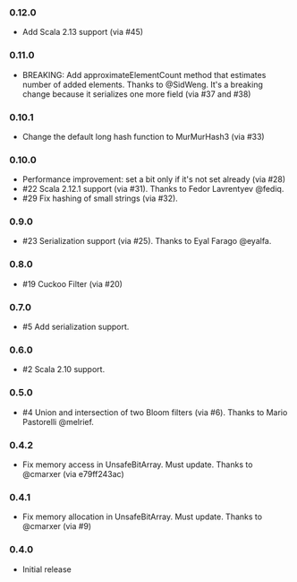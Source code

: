 ### 0.12.0
- Add Scala 2.13 support (via \#45)

### 0.11.0
- BREAKING: Add approximateElementCount method that estimates number of added elements. Thanks to @SidWeng. It's a breaking change because it serializes one more field (via \#37 and \#38)

### 0.10.1
- Change the default long hash function to MurMurHash3 (via \#33)

### 0.10.0

- Performance improvement: set a bit only if it's not set already (via \#28)
- \#22 Scala 2.12.1 support (via \#31). Thanks to Fedor Lavrentyev @fediq.
- \#29 Fix hashing of small strings (via \#32). 

### 0.9.0

- \#23 Serialization support (via \#25). Thanks to Eyal Farago @eyalfa.

### 0.8.0

- \#19 Cuckoo Filter (via \#20)

### 0.7.0

- \#5 Add serialization support.

### 0.6.0

- \#2 Scala 2.10 support.

### 0.5.0

- \#4 Union and intersection of two Bloom filters (via \#6). Thanks to Mario Pastorelli @melrief.

### 0.4.2

- Fix memory access in UnsafeBitArray. Must update. Thanks to @cmarxer (via e79ff243ac)

### 0.4.1

- Fix memory allocation in UnsafeBitArray. Must update. Thanks to @cmarxer (via \#9)

### 0.4.0

- Initial release
